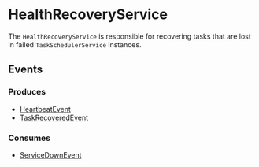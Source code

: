 # HealthRecoveryService

The `HealthRecoveryService` is responsible for recovering tasks that are lost in failed `TaskSchedulerService` instances.

## Events

### Produces

- [HeartbeatEvent](../../../docs/events.md#heartbeatevent)
- [TaskRecoveredEvent](../../../docs/events.md#taskrecoveredevent)

### Consumes

- [ServiceDownEvent](../../../docs/events.md#servicedownevent)
